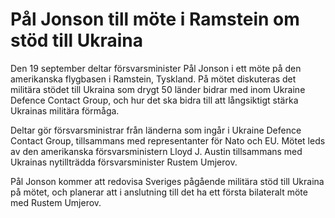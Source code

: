 # Pål Jonson till möte i Ramstein om stöd till Ukraina

Den 19 september deltar försvarsminister Pål Jonson i ett möte på den amerikanska flygbasen i Ramstein, Tyskland. På mötet diskuteras det militära stödet till Ukraina som drygt 50 länder bidrar med inom Ukraine Defence Contact Group, och hur det ska bidra till att långsiktigt stärka Ukrainas militära förmåga.

Deltar gör försvarsministrar från länderna som ingår i Ukraine Defence Contact Group, tillsammans med representanter för Nato och EU. Mötet leds av den amerikanska försvarsministern Lloyd J. Austin tillsammans med Ukrainas nytillträdda försvarsminister Rustem Umjerov.

Pål Jonson kommer att redovisa Sveriges pågående militära stöd till Ukraina på mötet, och planerar att i anslutning till det ha ett första bilateralt möte med Rustem Umjerov.
